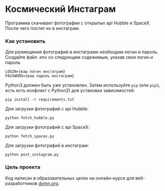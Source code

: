 # Космический Инстаграм

Программа скачивает фотографии с открытых api Hubble и SpaceX. После чего постит их в инстаграм.

### Как установить

Для размещения фотографий в инстаграме необходим логин и пароль.
Создайте файл .env со следующим содежимым, указав свои логин и пароль
```
LOGIN={ваш логин инстаграм}
PASSWORD={ваш пароль инстаграм}
```
Python3 должен быть уже установлен. 
Затем используйте `pip` (или `pip3`, есть есть конфликт с Python2) для установки зависимостей:
```
pip install -r requirements.txt
```
Для загрузки фотографий с api Hubble:
```
python fetch_hubble.py
```
Для загрузки фотографий с api SpaceX:
```
python fetch_spacex.py
```
Для загрузки фотографий в инстаграм:
```
python post_instagram.py
```

### Цель проекта

Код написан в образовательных целях на онлайн-курсе для веб-разработчиков [dvmn.org](https://dvmn.org/).